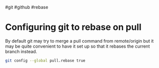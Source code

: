 #git #github #rebase 

# Configuring git to rebase on pull

By default git may try to merge a pull command from remote/origin but it may be quite convenient to have it set up so that it rebases the current branch instead. 

```bash
git config --global pull.rebase true
```